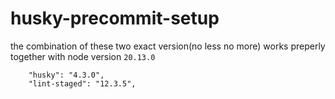 # husky-precommit-setup

the combination of these two exact version(no less no more) works preperly together with node version `20.13.0`
```
    "husky": "4.3.0",
    "lint-staged": "12.3.5",
```
